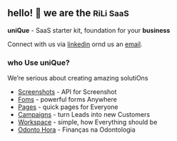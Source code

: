 ## hello! 👋 we are the <strong style='font-size:18px'>RiLi SaaS</strong>
  
**uniQue** - SaaS starter kit, foundation for your **business**

Connect with us via <a href="https://www.linkedin.com/company/rili-saas/" target="_blank">linkedin</a> ornd us an [email](mailto:team0rili.be).
  
### who Use uniQue?
  
We’re serious about creating amazing solutiOns
  
<!-- - <a href="http://proxyon.click/" target="_blank">Proxy</a> - all roads, One place -->
- <a href="https://screenshotson.click/" target="_blank">Screenshots</a> - API for Screenshot
- <a href="https://formson.click/" target="_blank">Foms</a> - powerful forms Anywhere
- <a href="https://pageson.click/" target="_blank">Pages</a> - quick pages for Everyone
- <a href="https://campaignson.click/" target="_blank">Campaigns</a> - turn Leads into new Customers
- <a href="https://go2work.click/" target="_blank">Workspace</a> - simple, how Everything should be
- <a href="https://odontohora.com.br/" target="_blank">Odonto Hora</a> - Finanças na Odontologia
